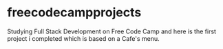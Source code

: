 # freecodecampprojects
Studying Full Stack Development on Free Code Camp and here is the first project i completed which is based on a Cafe's menu.
